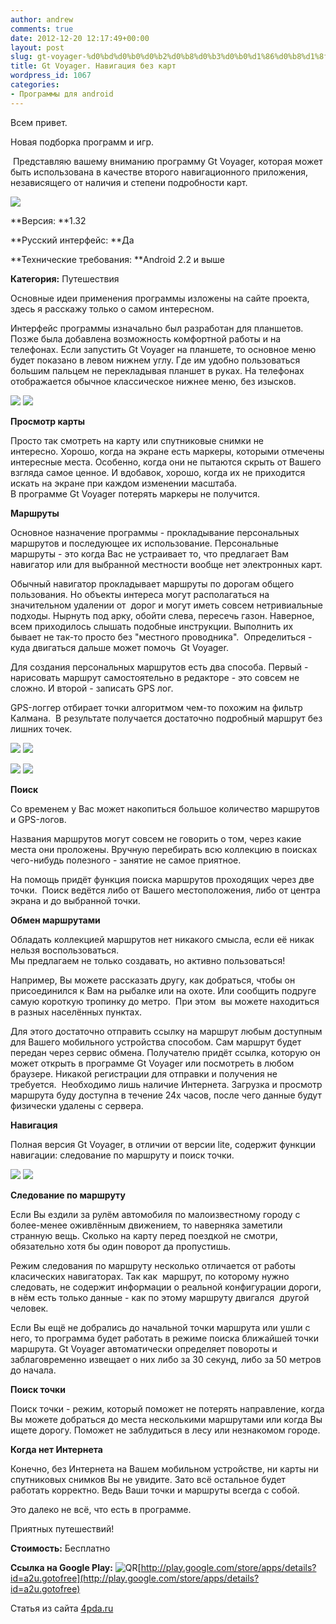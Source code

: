 ```yaml
---
author: andrew
comments: true
date: 2012-12-20 12:17:49+00:00
layout: post
slug: gt-voyager-%d0%bd%d0%b0%d0%b2%d0%b8%d0%b3%d0%b0%d1%86%d0%b8%d1%8f-%d0%b1%d0%b5%d0%b7-%d0%ba%d0%b0%d1%80%d1%82
title: Gt Voyager. Навигация без карт
wordpress_id: 1067
categories:
- Программы для android
---
```


Всем привет.





Новая подборка программ и игр.





 Представляю вашему вниманию программу Gt Voyager, которая может быть использована в качестве второго навигационного приложения, независящего от наличия и степени подробности карт.





![](http://s.4pda.ru/wp-content/uploads/2012/12/scr14-480x300.jpg)


<!-- more -->

**Версия: **1.32





**Русский интерфейс: **Да





**Технические требования: **Android 2.2 и выше





**Категория:** Путешествия









Основные идеи применения программы изложены на сайте проекта, здесь я расскажу только о самом интересном.





Интерфейс программы изначально был разработан для планшетов. Позже была добавлена возможность комфортной работы и на телефонах. Если запустить Gt Voyager на планшете, то основное меню будет показано в левом нижнем углу. Где им удобно пользоваться большим пальцем не перекладывая планшет в руках. На телефонах отображается обычное классическое нижнее меню, без изысков.





![](http://s.4pda.ru/wp-content/uploads/2012/12/nscr2-288x480.jpg)
![](http://s.4pda.ru/wp-content/uploads/2012/12/nscr1-480x300.jpg)







**Просмотр карты**





Просто так смотреть на карту или спутниковые снимки не интересно. Хорошо, когда на экране есть маркеры, которыми отмечены интересные места. Особенно, когда они не пытаются скрыть от Вашего взгляда самое ценное. И вдобавок, хорошо, когда их не приходится искать на экране при каждом изменении масштаба.  
В программе Gt Voyager потерять маркеры не получится.









**Маршруты**





Основное назначение программы - прокладывание персональных маршрутов и последующее их использование. Персональные маршруты - это когда Вас не устраивает то, что предлагает Вам навигатор или для выбранной местности вообще нет электронных карт.





Обычный навигатор прокладывает маршруты по дорогам общего пользования. Но объекты интереса могут располагаться на значительном удалении от  дорог и могут иметь совсем нетривиальные подходы. Нырнуть под арку, обойти слева, пересечь газон. Наверное, всем приходилось слышать подобные инструкции. Выполнить их бывает не так-то просто без "местного проводника".  Определиться - куда двигаться дальше может помочь  Gt Voyager.





Для создания персональных маршрутов есть два способа. Первый - нарисовать маршрут самостоятельно в редакторе - это совсем не сложно. И второй - записать GPS лог.





GPS-логгер отбирает точки алгоритмом чем-то похожим на фильтр Калмана.  В результате получается достаточно подробный маршрут без лишних точек.





![](http://s.4pda.ru/wp-content/uploads/2012/12/nscr3-288x480.jpg)
![](http://s.4pda.ru/wp-content/uploads/2012/12/nscr4-288x480.jpg)



![](http://s.4pda.ru/wp-content/uploads/2012/12/nscr5-288x480.jpg)
![](http://s.4pda.ru/wp-content/uploads/2012/12/nscr6-288x480.jpg)







**Поиск**





Со временем у Вас может накопиться большое количество маршрутов и GPS-логов.





Названия маршрутов могут совсем не говорить о том, через какие места они проложены. Вручную перебирать всю коллекцию в поисках чего-нибудь полезного - занятие не самое приятное.





На помощь придёт функция поиска маршрутов проходящих через две точки.  Поиск ведётся либо от Вашего местоположения, либо от центра экрана и до выбранной точки.









**Обмен маршрутами**





Обладать коллекцией маршрутов нет никакого смысла, если её никак нельзя воспользоваться.  
Мы предлагаем не только создавать, но активно пользоваться!





Например, Вы можете рассказать другу, как добраться, чтобы он присоединился к Вам на рыбалке или на охоте. Или сообщить подруге самую короткую тропинку до метро.  При этом  вы можете находиться в разных населённых пунктах.





Для этого достаточно отправить ссылку на маршрут любым доступным для Вашего мобильного устройства способом. Сам маршрут будет передан через сервис обмена. Получателю придёт ссылка, которую он может открыть в программе Gt Voyager или посмотреть в любом браузере. Никакой регистрации для отправки и получения не требуется.  Необходимо лишь наличие Интернета. Загрузка и просмотр маршрута буду доступна в течение 24х часов, после чего данные будут физически удалены с сервера.









**Навигация**





Полная версия Gt Voyager, в отличии от версии lite, содержит функции навигации: следование по маршруту и поиск точки.





![](http://s.4pda.ru/wp-content/uploads/2012/12/nscr7-288x480.jpg)
![](http://s.4pda.ru/wp-content/uploads/2012/12/nscr8-288x480.jpg)



**Следование по маршруту**





Если Вы ездили за рулём автомобиля по малоизвестному городу с более-менее оживлённым движением, то наверняка заметили странную вещь. Сколько на карту перед поездкой не смотри, обязательно хотя бы один поворот да пропустишь.





Режим следования по маршруту несколько отличается от работы класических навигаторах. Так как  маршрут, по которому нужно следовать, не содержит информации о реальной конфигурации дороги, в нём есть только данные - как по этому маршруту двигался  другой человек.





Если Вы ещё не добрались до начальной точки маршрута или ушли с него, то программа будет работать в режиме поиска ближайшей точки маршрута. Gt Voyager автоматически определяет повороты и заблаговременно извещает о них либо за 30 секунд, либо за 50 метров до начала.









**Поиск точки**





Поиск точки - режим, который поможет не потерять направление, когда Вы можете добраться до места несколькими маршрутами или когда Вы ищете дорогу. Поможет не заблудиться в лесу или незнакомом городе.









**Когда нет Интернета**





Конечно, без Интернета на Вашем мобильном устройстве, ни карты ни спутниковых снимков Вы не увидите. Зато всё остальное будет работать корректно. Ведь Ваши точки и маршруты всегда с собой.





Это далеко не всё, что есть в программе.





Приятных путешествий!





**Стоимость:** Бесплатно





**Ссылка на Google Play:** ![QR](http://s.4pda.ru/forum/style_images/1/qr_code.gif)[http://play.google.com/store/apps/details?id=a2u.gotofree](http://play.google.com/store/apps/details?id=a2u.gotofree)





Статья из сайта [4pda.ru](http://4pda.ru/2012/12/15/82815/#more-82815)
